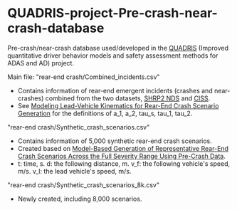 # QUADRIS-project-Pre-crash-near-crash-database
Pre-crash/near-crash database used/developed in the [QUADRIS](https://www.vinnova.se/en/p/improved-quantitative-driver-behavior-models-and-safety-assessment-methods-for-adas-and-ad-quadris/?_t_tags=language%3Asv%2Csiteid%3A6a0eda26-a5be-4f47-a778-b9393a63f812%2Clanguage%3Aen&_t_hit.id=Vinnova_Models_Pages_ProjectPage/_81cfc747-ea2c-4296-afd3-7faa396882bc_en&_t_hit.pos=6) (Improved quantitative driver behavior models and safety assessment methods for ADAS and AD) project.

Main file:
"rear-end crash/Combined_incidents.csv"
- Contains information of rear-end emergent incidents (crashes and near-crashes) combined from the two datasets, [SHRP2 NDS](https://insight.shrp2nds.us/) and [CISS](https://www.nhtsa.gov/crash-data-systems/crash-investigation-sampling-system).
- See [Modeling Lead-Vehicle Kinematics for Rear-End Crash Scenario Generation](https://ieeexplore.ieee.org/document/10474582) for the definitions of a_1, a_2, tau_s, tau_1, tau_2.

"rear-end crash/Synthetic_crash_scenarios.csv"
- Contains information of 5,000 synthetic rear-end crash scenarios.
- Created based on [Model-Based Generation of Representative Rear-End Crash Scenarios Across the Full Severity Range Using Pre-Crash Data](https://ieeexplore.ieee.org/document/11028135).
- t: time, s.
d: the following distance, m.
v_f: the following vehicle's speed, m/s.
v_l: the lead vehicle's speed, m/s.

"rear-end crash/Synthetic_crash_scenarios_8k.csv"
- Newly created, including 8,000 scenarios.
